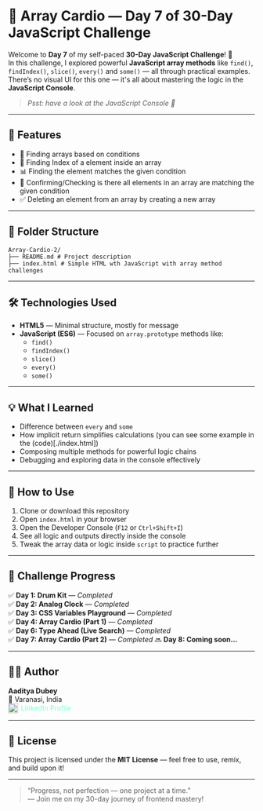 # 🧮 Array Cardio — Day 7 of 30-Day JavaScript Challenge

Welcome to **Day 7** of my self-paced **30-Day JavaScript Challenge**! 🚀  
In this challenge, I explored powerful **JavaScript array methods** like `find()`, `findIndex()`, `slice()`, `every()` and `some()` — all through practical examples.  
There’s no visual UI for this one — it's all about mastering the logic in the **JavaScript Console**.

> _<p><em>Psst: have a look at the JavaScript Console</em> 💁</p>_

---

## 🌟 Features

- 🔎 Finding arrays based on conditions
- 🧭 Finding Index of a element inside an array
- 📊 Finding the element matches the given condition
- 🧮 Confirming/Checking is there all elements in an array are matching the given condition
- ✅ Deleting an element from an array by creating a new array

---

## 📂 Folder Structure

```
Array-Cardio-2/
├── README.md # Project description
├── index.html # Simple HTML wth JavaScript with array method challenges
```

---

## 🛠️ Technologies Used

- **HTML5** — Minimal structure, mostly for message
- **JavaScript (ES6)** — Focused on `array.prototype` methods like:
  - `find()`
  - `findIndex()`
  - `slice()`
  - `every()`
  - `some()`

---

## 💡 What I Learned

- Difference between `every` and `some`
- How implicit return simplifies calculations (you can see some example in the (code)[./index.html])
- Composing multiple methods for powerful logic chains
- Debugging and exploring data in the console effectively

---

## 🎯 How to Use

1. Clone or download this repository
2. Open `index.html` in your browser
3. Open the Developer Console (`F12` or `Ctrl+Shift+I`)
4. See all logic and outputs directly inside the console
5. Tweak the array data or logic inside `script` to practice further

---

## 📅 Challenge Progress

✅ **Day 1: Drum Kit** — _Completed_  
✅ **Day 2: Analog Clock** — _Completed_  
✅ **Day 3: CSS Variables Playground** — _Completed_  
✅ **Day 4: Array Cardio (Part 1)** — _Completed_  
✅ **Day 6: Type Ahead (Live Search)** — _Completed_  
✅ **Day 7: Array Cardio (Part 2)** — _Completed_
🔜 **Day 8: Coming soon…**

---

## 🧑‍💻 Author

**Aaditya Dubey**  
📍 Varanasi, India  
<a href="https://linkedin.com/in/aadityadubey" target="_blank" style="display: inline-flex; align-items: center; gap: 6px; text-decoration: none; color: inherit; color: aquamarine;">
<img src="https://img.icons8.com/?size=100&id=13930&format=png&color=000000" alt="LinkedIn Icon" style="width: 20px; height: 20px;" />
LinkedIn Profile
</a>

---

## 📜 License

This project is licensed under the **MIT License** — feel free to use, remix, and build upon it!

---

> “Progress, not perfection — one project at a time.”  
> — Join me on my 30-day journey of frontend mastery!

